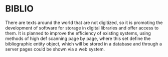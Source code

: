 # BIBLIO


There are texts around the world that are not digitized, so it is promoting the development of software for storage in digital libraries and offer access to them. It is planned to improve the efficiency of existing systems, using methods of high def scanning page by page, where this set define the bibliographic entity object, which will be stored in a database and through a server pages could be shown via a web system.
